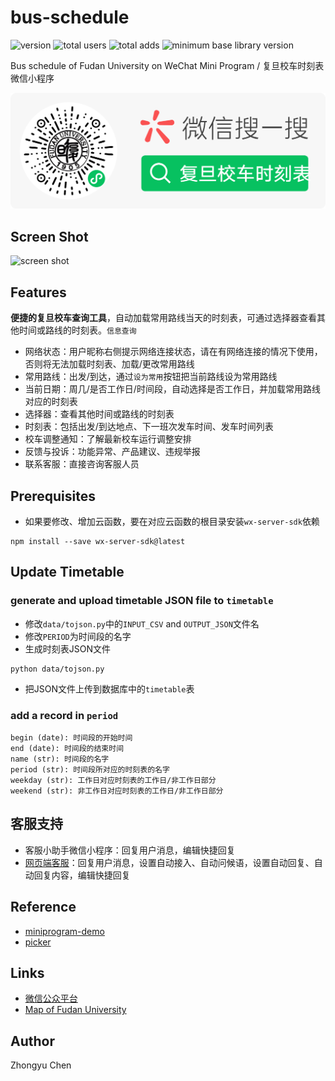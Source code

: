 # bus-schedule

![version](https://img.shields.io/badge/version-1.2.6-66c2a5.svg)
![total users](https://img.shields.io/badge/total%20users-24%2C713-fc8d62.svg)
![total adds](https://img.shields.io/badge/total%20adds-5%2C750-red.svg)
![minimum base library version](https://img.shields.io/badge/minimum%20base%20library%20version-2.1.0-blue.svg)

Bus schedule of Fudan University on WeChat Mini Program / 复旦校车时刻表微信小程序

![ercode](pic/ercode.png)

## Screen Shot

![screen shot](pic/screenshot.jpg)

## Features

__便捷的复旦校车查询工具__，自动加载常用路线当天的时刻表，可通过选择器查看其他时间或路线的时刻表。`信息查询`
* 网络状态：用户昵称右侧提示网络连接状态，请在有网络连接的情况下使用，否则将无法加载时刻表、加载/更改常用路线
* 常用路线：出发/到达，通过`设为常用`按钮把当前路线设为常用路线
* 当前日期：周几/是否工作日/时间段，自动选择是否工作日，并加载常用路线对应的时刻表
* 选择器：查看其他时间或路线的时刻表
* 时刻表：包括出发/到达地点、下一班次发车时间、发车时间列表
* 校车调整通知：了解最新校车运行调整安排
* 反馈与投诉：功能异常、产品建议、违规举报
* 联系客服：直接咨询客服人员

## Prerequisites

* 如果要修改、增加云函数，要在对应云函数的根目录安装`wx-server-sdk`依赖
```commandline
npm install --save wx-server-sdk@latest
```

## Update Timetable

### generate and upload timetable JSON file to `timetable`

* 修改`data/tojson.py`中的`INPUT_CSV` and `OUTPUT_JSON`文件名
* 修改`PERIOD`为时间段的名字
* 生成时刻表JSON文件
```
python data/tojson.py
```
* 把JSON文件上传到数据库中的`timetable`表

### add a record in `period`

```
begin (date): 时间段的开始时间
end (date): 时间段的结束时间
name (str): 时间段的名字
period (str): 时间段所对应的时刻表的名字
weekday (str): 工作日对应时刻表的工作日/非工作日部分
weekend (str): 非工作日对应时刻表的工作日/非工作日部分
```

## 客服支持

* 客服小助手微信小程序：回复用户消息，编辑快捷回复
* [网页端客服](https://mpkf.weixin.qq.com/)：回复用户消息，设置自动接入、自动问候语，设置自动回复、自动回复内容，编辑快捷回复

## Reference

* [miniprogram-demo](https://github.com/wechat-miniprogram/miniprogram-demo)
* [picker](https://developers.weixin.qq.com/miniprogram/dev/component/picker.html)

## Links

* [微信公众平台](https://mp.weixin.qq.com/)
* [Map of Fudan University](http://map.fudan.edu.cn)

## Author

Zhongyu Chen

